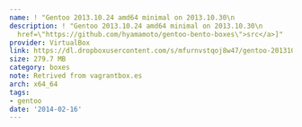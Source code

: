 ```yaml
---
name: ! "Gentoo 2013.10.24 amd64 minimal on 2013.10.30\n                  [src]"
description: ! "Gentoo 2013.10.24 amd64 minimal on 2013.10.30\n                  [<a
  href=\"https://github.com/hyamamoto/gentoo-bento-boxes\">src</a>]"
provider: VirtualBox
link: https://dl.dropboxusercontent.com/s/mfurnvstqoj8w47/gentoo-20131024-amd64-minimal.box
size: 279.7 MB
category: boxes
note: Retrived from vagrantbox.es
arch: x64_64
tags:
- gentoo
date: '2014-02-16'
---
```

